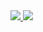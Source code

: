 <a href="https://portal.azure.com/#create/Microsoft.Template/uri/https%3A%2F%2Fraw.githubusercontent.com%2Fyogsgit%2FARM-Templates%2Fmaster%2FIoT-Storage-StreamAnalytics-Function-MTC%2Fazuredeploy.json" target="_blank">
    <img src="http://azuredeploy.net/deploybutton.png"/>
</a>
<a href="http://armviz.io/#/?load=https%3A%2F%2Fraw.githubusercontent.com%2FAzure%2Fazure-quickstart-templates%2Fmaster%2F101-streamanalytics-create%2Fazuredeploy.json" target="_blank">
    <img src="http://armviz.io/visualizebutton.png"/>
</a>

